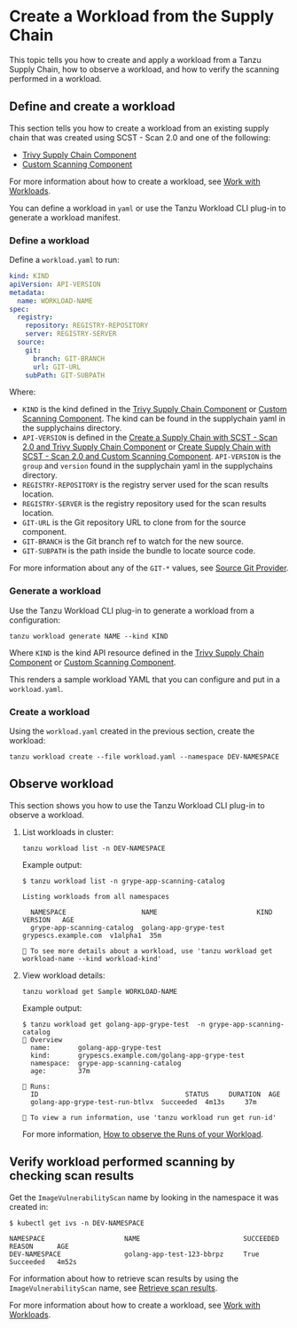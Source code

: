 # Create a Workload from the Supply Chain

This topic tells you how to create and apply a workload from a Tanzu Supply Chain, how to observe a
workload, and how to verify the scanning performed in a workload.

## <a id="define-and-create-wl"></a> Define and create a workload

This section tells you how to create a workload from an existing supply chain that was created using SCST - Scan 2.0 and one of the following:

- [Trivy Supply Chain Component](create-supply-chain-with-app-scanning.hbs.md#scan-2.0-and-trivy) 
- [Custom Scanning Component](create-supply-chain-with-app-scanning.hbs.md#scan-2.0-and-custom-scanning)

For more information about how to create a workload, see [Work with Workloads](../../supply-chain/development/how-to/discover-workloads.hbs.md).

You can define a workload in `yaml` or use the Tanzu Workload CLI plug-in to generate a workload manifest.

### <a id="define-workload"></a> Define a workload

Define a `workload.yaml` to run:

```yaml
kind: KIND
apiVersion: API-VERSION
metadata:
  name: WORKLOAD-NAME
spec:
  registry:
    repository: REGISTRY-REPOSITORY
    server: REGISTRY-SERVER
  source:
    git:
      branch: GIT-BRANCH
      url: GIT-URL
    subPath: GIT-SUBPATH
```

Where:

- `KIND` is the kind defined in the [Trivy Supply Chain Component](create-supply-chain-with-app-scanning.hbs.md#scan-2.0-and-trivy) or [Custom Scanning Component](create-supply-chain-with-app-scanning.hbs.md#scan-2.0-and-custom-scanning). The kind can be found in the supplychain yaml in the supplychains directory.
- `API-VERSION` is defined in the [Create a Supply Chain with SCST - Scan 2.0 and Trivy Supply Chain Component](create-supply-chain-with-app-scanning.hbs.md#create-a-supply-chain-with-scst---scan-20-and-trivy-supply-chain-component) or [Create Supply Chain with SCST - Scan 2.0 and Custom Scanning Component](create-supply-chain-with-app-scanning.hbs.md#create-supply-chain-with-scst---scan-20-and-custom-scanning-component). `API-VERSION` is the `group` and `version` found in the supplychain yaml in the supplychains directory.
- `REGISTRY-REPOSITORY` is the registry server used for the scan results location.
- `REGISTRY-SERVER` is the registry repository used for the scan results location.
- `GIT-URL` is the Git repository URL to clone from for the source component.
- `GIT-BRANCH` is the Git branch ref to watch for the new source.
- `GIT-SUBPATH` is the path inside the bundle to locate source code.

For more information about any of the `GIT-*` values, see [Source Git Provider](../../supply-chain/reference/catalog/about.hbs.md#source-git-provider).

### <a id="generate-workload"></a> Generate a workload

Use the Tanzu Workload CLI plug-in to generate a workload from a configuration:

```console
tanzu workload generate NAME --kind KIND
```

Where `KIND` is the kind API resource defined in the [Trivy Supply Chain Component](create-supply-chain-with-app-scanning.hbs.md#scan-2.0-and-trivy) or [Custom Scanning Component](create-supply-chain-with-app-scanning.hbs.md#scan-2.0-and-custom-scanning).

This renders a sample workload YAML that you can configure and put in a `workload.yaml`.

### <a id="create-workload"></a> Create a workload

Using the `workload.yaml` created in the previous section, create the workload:

```console
tanzu workload create --file workload.yaml --namespace DEV-NAMESPACE
```

## <a id="observe-workload"></a> Observe workload

This section shows you how to use the Tanzu Workload CLI plug-in to observe a workload.

1. List workloads in cluster:

    ```console
    tanzu workload list -n DEV-NAMESPACE
    ```

    Example output:

    ```console
    $ tanzu workload list -n grype-app-scanning-catalog

    Listing workloads from all namespaces

      NAMESPACE                   NAME                         KIND                  VERSION   AGE
      grype-app-scanning-catalog  golang-app-grype-test  grypescs.example.com  v1alpha1  35m

    🔎 To see more details about a workload, use 'tanzu workload get workload-name --kind workload-kind'
    ```

2. View workload details:

    ```console
    tanzu workload get Sample WORKLOAD-NAME
    ```

    Example output:

    ```console
    $ tanzu workload get golang-app-grype-test  -n grype-app-scanning-catalog
    📡 Overview
      name:       golang-app-grype-test
      kind:       grypescs.example.com/golang-app-grype-test
      namespace:  grype-app-scanning-catalog
      age:        37m

    🏃 Runs:
      ID                                     STATUS     DURATION  AGE
      golang-app-grype-test-run-btlvx  Succeeded  4m13s     37m

    🔎 To view a run information, use 'tanzu workload run get run-id'
    ```

    For more information, [How to observe the Runs of your Workload](../../supply-chain/development/how-to/discover-workloads.hbs.md).

## <a id="verify-workload-scanning"></a>Verify workload performed scanning by checking scan results

Get the `ImageVulnerabilityScan` name by looking in the namespace it was created in:

```console
$ kubectl get ivs -n DEV-NAMESPACE

NAMESPACE                    NAME                          SUCCEEDED   REASON      AGE
DEV-NAMESPACE                golang-app-test-123-bbrpz     True        Succeeded   4m52s
```

For information about how to retrieve scan results by using the `ImageVulnerabilityScan` name, see [Retrieve scan results](../verify-app-scanning.hbs.md#retrieve-scan-results).

For more information about how to create a workload, see [Work with Workloads](../../supply-chain/development/how-to/discover-workloads.hbs.md).
